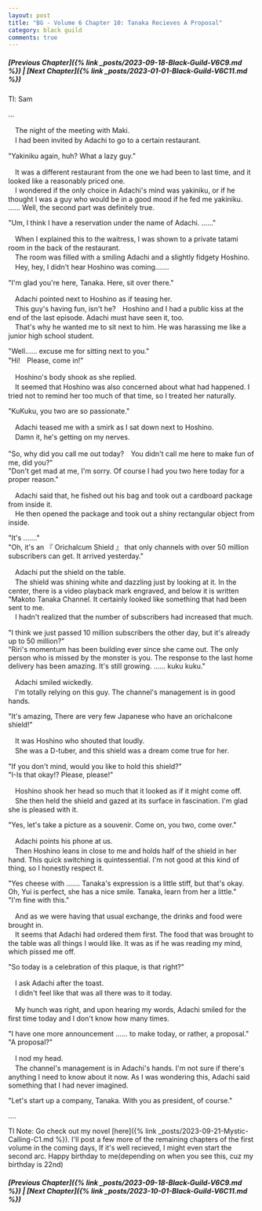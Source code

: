 ```yaml
---
layout: post
title: "BG - Volume 6 Chapter 10: Tanaka Recieves A Proposal"
category: black guild
comments: true
---
```


##### [Previous Chapter]({% link _posts/2023-09-18-Black-Guild-V6C9.md %}) \| [Next Chapter]({% link _posts/2023-01-01-Black-Guild-V6C11.md %})



Tl: Sam

…


　The night of the meeting with Maki.   
　I had been invited by Adachi to go to a certain restaurant.

"Yakiniku again, huh? What a lazy guy."

　It was a different restaurant from the one we had been to last time, and it looked like a reasonably priced one.   
　I wondered if the only choice in Adachi's mind was yakiniku, or if he thought I was a guy who would be in a good mood if he fed me yakiniku.   
...... Well, the second part was definitely true.
<!--more-->

"Um, I think I have a reservation under the name of Adachi. ......"

　When I explained this to the waitress, I was shown to a private tatami room in the back of the restaurant.   
　The room was filled with a smiling Adachi and a slightly fidgety Hoshino.
　Hey, hey, I didn't hear Hoshino was coming.......

"I'm glad you're here, Tanaka. Here, sit over there."

　Adachi pointed next to Hoshino as if teasing her.   
　This guy's having fun, isn't he?　Hoshino and I had a public kiss at the end of the last episode. Adachi must have seen it, too.   
　That's why he wanted me to sit next to him. He was harassing me like a junior high school student.

"Well...... excuse me for sitting next to you."   
"Hi!　Please, come in!"

　Hoshino's body shook as she replied.   
　It seemed that Hoshino was also concerned about what had happened. I tried not to remind her too much of that time, so I treated her naturally.

"KuKuku, you two are so passionate."

　Adachi teased me with a smirk as I sat down next to Hoshino.   
　Damn it, he's getting on my nerves.

"So, why did you call me out today?　You didn't call me here to make fun of me, did you?"   
"Don't get mad at me, I'm sorry. Of course I had you two here today for a proper reason."

　Adachi said that, he fished out his bag and took out a cardboard package from inside it.   
　He then opened the package and took out a shiny rectangular object from inside.

"It's ......."   
"Oh, it's an 『 Orichalcum Shield 』 that only channels with over 50 million subscribers can get. It arrived yesterday."

　Adachi put the shield on the table.   
　The shield was shining white and dazzling just by looking at it. In the center, there is a video playback mark engraved, and below it is written "Makoto Tanaka Channel. It certainly looked like something that had been sent to me.   
　I hadn't realized that the number of subscribers had increased that much.

"I think we just passed 10 million subscribers the other day, but it's already up to 50 million?"   
"Riri's momentum has been building ever since she came out. The only person who is missed by the monster is you. The response to the last home delivery has been amazing. It's still growing. ...... kuku kuku."

　Adachi smiled wickedly.    
　I'm totally relying on this guy. The channel's management is in good hands.

"It's amazing, There are very few Japanese who have an orichalcone shield!"

　It was Hoshino who shouted that loudly.    
　She was a D-tuber, and this shield was a dream come true for her.

"If you don't mind, would you like to hold this shield?"   
"I-Is that okay!? Please, please!"

　Hoshino shook her head so much that it looked as if it might come off.   
　She then held the shield and gazed at its surface in fascination. I'm glad she is pleased with it.

"Yes, let's take a picture as a souvenir. Come on, you two, come over."

　Adachi points his phone at us.   
　Then Hoshino leans in close to me and holds half of the shield in her hand. This quick switching is quintessential. I'm not good at this kind of thing, so I honestly respect it.

"Yes cheese with ....... Tanaka's expression is a little stiff, but that's okay. Oh, Yui is perfect, she has a nice smile. Tanaka, learn from her a little."   
"I'm fine with this."

　And as we were having that usual exchange, the drinks and food were brought in.   
　It seems that Adachi had ordered them first. The food that was brought to the table was all things I would like. It was as if he was reading my mind, which pissed me off.

"So today is a celebration of this plaque, is that right?"

　I ask Adachi after the toast.   
　I didn't feel like that was all there was to it today.

　My hunch was right, and upon hearing my words, Adachi smiled for the first time today and I don't know how many times.

"I have one more announcement ...... to make today, or rather, a proposal."   
"A proposal?"

　I nod my head.   
　The channel's management is in Adachi's hands. I'm not sure if there's anything I need to know about it now. As I was wondering this, Adachi said something that I had never imagined.

"Let's start up a company, Tanaka. With you as president, of course."


....


Tl Note: Go check out my novel [here]({% link _posts/2023-09-21-Mystic-Calling-C1.md %}). I'll post a few more of the remaining chapters of the first volume in the coming days, If it's well recieved, I might even start the second arc. Happy birthday to me(depending on when you see this, cuz my birthday is 22nd)



##### [Previous Chapter]({% link _posts/2023-09-18-Black-Guild-V6C9.md %}) \| [Next Chapter]({% link _posts/2023-10-01-Black-Guild-V6C11.md %})
